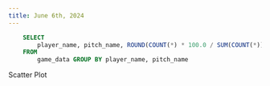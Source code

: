 ```yaml
---
title: June 6th, 2024
---
```


```sql pitch_type_perc
    SELECT 
        player_name, pitch_name, ROUND(COUNT(*) * 100.0 / SUM(COUNT(*)) OVER (PARTITION BY player_name), 2) || '%' AS proportion 
    FROM 
        game_data GROUP BY player_name, pitch_name
```

<DataTable data={pitch_type_perc} search=true/>


Scatter Plot


<ScatterPlot 
    data={pitch_type_perc}
    x=pitch_name
    y=proportion
    series=player_name
/>

<BubbleChart 
    data={pitch_type_perc}
    x=pitch_name
    y=proportion
    xFmt=usd0
    series=player_name
    size=player_name
/>